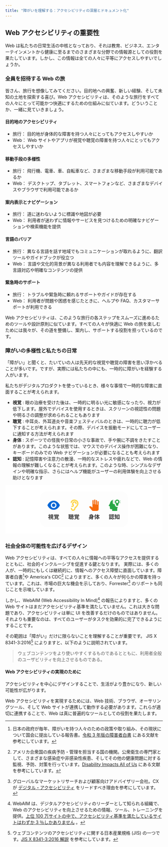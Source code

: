 ```yaml
---
title: "障がいを理解する：アクセシビリティの深層とドキュメント化"
---
```

## Web アクセシビリティの重要性
Web は私たちの日常生活の中核となっており、それは教育、ビジネス、エンターテインメントから健康に至るまでのさまざまな分野での情報源としての役割を果たしています。しかし、この情報は全ての人々に平等にアクセスしやすいでしょうか。

### 全員を招待する Web の旅
皆さん、旅行を想像してみてください。目的地への興奮、新しい経験、そして未知の土地を探索する喜び。Web アクセシビリティは、そのような旅行をすべての人々にとって可能かつ快適にするための仕組みに似ています。どういうことか、一緒に見ていきましょう。

#### 目的地のアクセシビリティ
- 旅行： 目的地が身体的な障害を持つ人々にとってもアクセスしやすいか
- Web： Web サイトやアプリが視覚や聴覚の障害を持つ人々にとってもアクセスしやすいか

#### 移動手段の多様性
- 旅行： 飛行機、電車、車、自転車など、さまざまな移動手段が利用可能であるか
- Web： デスクトップ、タブレット、スマートフォンなど、さまざまなデバイスやブラウザで利用可能であるか

#### 案内表示とナビゲーション
- 旅行： 道に迷わないように標識や地図が必要
- Web： 利用者が迷わずに情報やサービスを見つけるための明確なナビゲーションや検索機能を提供

#### 言語のバリア
- 旅行： 異なる言語を話す地域でもコミュニケーションが取れるように、翻訳ツールやガイドブックが役立つ
- Web： 言語や文化的背景が異なる利用者でも内容を理解できるように、多言語対応や明確なコンテンツの提供

#### 緊急時のサポート
- 旅行： トラブルや緊急時に頼れるサポートやガイドが存在する
- Web： 利用者が問題や困惑を感じたときに、ヘルプや FAQ、カスタマーサポートが利用できる

Web アクセシビリティは、このような旅行の各ステップをスムーズに進めるためのツールや設計原則に似ています。すべての人々が快適に Web の旅を楽しむためには我々が、その道を整備し、案内し、サポートする役割を担っているのです。

### 障がいの多様性と私たちの日常
「障がい」と聞くと、たいていの人は先天的な視覚や聴覚の障害を思い浮かべることが多いです。ですが、実際には私たちの中にも、一時的に障がいを経験する人がいます。

私たちがデジタルプロダクトを使っているとき、様々な事情で一時的な障害に直面することが考えられます。
- **視覚** : 眼の治療を受けた後は、一時的に明るい光に敏感になったり、視力が低下します。屋外でデバイスを使用するときは、スクリーンの視認性の問題や明るさの調整が求められることもあります
- **聴覚** : 中耳炎、外耳道炎や音楽フェスティバルのときは、一時的に聴力が低下することが考えられます。その際、デバイスを振動モードにしてユーザーに通知する方法が考えられます
- **身体** : スポーツでの怪我や日常の小さな事故で、手や腕に不調をきたすことがあります。このような状態では、マウスでのデバイス操作が困難になり、キーボードのみでの Web ナビゲーションが必要になることも考えられます
- **認知** : 記憶障害や注意力の散漫、一時的なストレスや疲れなどで、Web の情報の理解が難しくなることが考えられます。このような時、シンプルなデザインや明確な指示、さらにはヘルプ機能がユーザーの利用体験を向上させる助けとなります

![](/images/books/01.png)

### 社会全体の可能性を広げるデザイン
Web アクセシビリティは、すべての人々に情報への平等なアクセスを提供するとともに、社会的インクルーシブを促進する鍵となります。
実際には、多くの人が、一時的にもしくは継続的に、情報へのアクセス障壁に直面しています。障害者白書[^1]や America's CDC[^2] によりますと、多くの人々が何らかの障害を持っています。これは、市場の巨大な機会を示しており、Forrester[^3] のリポートも同じことを示唆しています。

しかし、WebAIM (Web Accessibility In Mind)[^4] の報告によりますと、多くの Web サイトはまだアクセシビリティ基準を満たしていません。これは大きな問題であり、アクセシビリティは単に UI を改善するだけのものではありません。それよりも重要なのは、すべてのユーザーがタスクを効果的に完了できるようにすることです。

その範囲は「障がい」だけに限らないことを理解することが重要です。
JIS X 8341-3:2016[^5] によりますと、以下のように説明されています。
> ウェブコンテンツをより使いやすくするものであるとともに、利用者全般のユーザビリティを向上させるものである。

#### Web アクセシビリティの実現のために
アクセシビリティを中心にデザインすることで、生活がより豊かになり、新しい可能性が広がります。

Web アクセシビリティを実現するためには、Web 技術、ブラウザ、オーサリングツール、そして Web サイトが連携して動作する必要があります。これらが適切に連携することで、Web は真に普遍的なツールとしての役割を果たします。

[^1]: 日本の政府が毎年、障がいを持つ人々のための政策や取り組み、その現状について国会に提出している報告書。[令和 3 年版の障害者白書](https://www8.cao.go.jp/shougai/whitepaper/r03hakusho/zenbun/siryo_02.html) にある文献を参考にしています。
[^2]: アメリカ合衆国の疾病予防・管理を担当する国の機関。公衆衛生の専門家として、さまざまな感染症や非感染性疾患、そしてその他の健康問題に対する監視、予防、対策を行っています。[Disability Impacts All of Us](https://www.cdc.gov/ncbddd/disabilityandhealth/infographic-disability-impacts-all.html) にある文献を参考にしています。
[^3]: グローバルなマーケットリサーチおよび顧客向けアドバイザリー会社。CX が [デジタル・アクセシビリティ](https://www.forrester.com/resources/customer-experience-design/digital-accessibility-basics/) をリードすべき理由を参考にしています。
[^4]: WebAIM は、デジタルアクセシビリティのリーダーとして知られる組織で、Web のアクセシビリティを向上させるための情報、ツール、トレーニングを提供。[上位 100 万サイトの中で、アクセシビリティ基準を満たしているサイトはわずか 3 ％しかありません](https://webaim.org/projects/million/#wcag) 。
[^5]: ウェブコンテンツのアクセシビリティに関する日本産業規格 (JIS) の一つです。[JIS X 8341-3:2016 解説](https://waic.jp/docs/jis2016/understanding/201604/) を参考にしています。